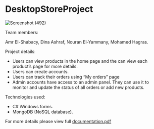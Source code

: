 # DesktopStoreProject
![Screenshot (492)](https://user-images.githubusercontent.com/73821958/235355524-ce38fe5a-21d6-4788-904e-86cef8d33807.png)

Team members:

Amr El-Shabacy, Dina Ashraf, Nouran El-Yammany, Mohamed Hagras.


Project details:
- Users can view products in the home page and the can view each product’s 
page for more details.
- Users can create accounts.
- Users can track their orders using “My orders” page 
- Admin accounts have access to an admin panel. They can use it to monitor 
and update the status of all orders or add new products.

Technologies used:
- C# Windows forms.
- MongoDB (NoSQL database).

For more details please view full [documentation.pdf](https://github.com/dinaashraf20003/DesktopStoreProject/files/11361375/documentation.pdf)

